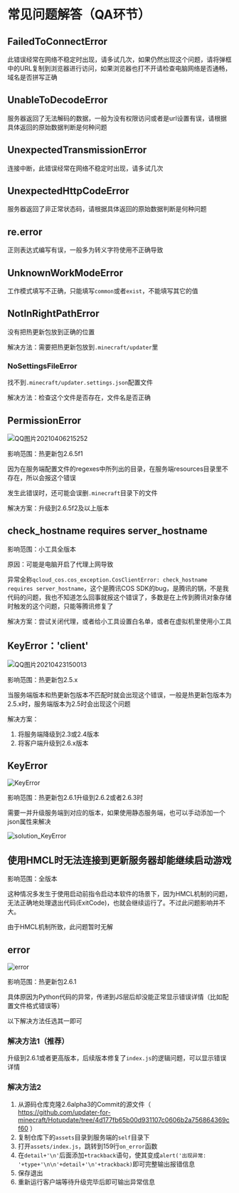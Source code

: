 # 常见问题解答（QA环节）

## FailedToConnectError

此错误经常在网络不稳定时出现，请多试几次，如果仍然出现这个问题，请将弹框中的URL复制到浏览器进行访问，如果浏览器也打不开请检查电脑网络是否通畅，域名是否拼写正确

## UnableToDecodeError

服务器返回了无法解码的数据，一般为没有权限访问或者是url设置有误，请根据具体返回的原始数据判断是何种问题

## UnexpectedTransmissionError

连接中断，此错误经常在网络不稳定时出现，请多试几次

## UnexpectedHttpCodeError

服务器返回了非正常状态码，请根据具体返回的原始数据判断是何种问题

## re.error

正则表达式编写有误，一般多为转义字符使用不正确导致

## UnknownWorkModeError

工作模式填写不正确，只能填写`common`或者`exist`，不能填写其它的值

## NotInRightPathError

没有把热更新包放到正确的位置

解决方法：需要把热更新包放到`.minecraft/updater`里

### NoSettingsFileError

找不到`.minecraft/updater.settings.json`配置文件

解决方法：检查这个文件是否存在，文件名是否正确

## PermissionError

![QQ图片20210406215252](FAQ/QQ图片20210406215252.jpg)

影响范围：热更新包2.6.5f1

因为在服务端配置文件的regexes中所列出的目录，在服务端resources目录里不存在，所以会报这个错误

发生此错误时，还可能会误删`.minecraft`目录下的文件

解决方案：升级到2.6.5f2及以上版本

## check_hostname requires server_hostname

影响范围：小工具全版本

原因：可能是电脑开启了代理上网导致

异常全称`qcloud_cos.cos_exception.CosClientError: check_hostname requires server_hostname`，这个是腾讯COS SDK的bug，是腾讯的锅，不是我代码的问题，我也不知道怎么回事就报这个错误了，多数是在上传到腾讯对象存储时触发的这个问题，只能等腾讯修复了

解决方案：尝试关闭代理，或者给小工具设置白名单，或者在虚拟机里使用小工具

## KeyError：'client'

![QQ图片20210423150013](FAQ/QQ图片20210423150013.jpg)

影响范围：热更新包2.5.x

当服务端版本和热更新包版本不匹配时就会出现这个错误，一般是热更新包版本为2.5.x时，服务端版本为2.5时会出现这个问题

解决方案：

1. 将服务端降级到2.3或2.4版本
2. 将客户端升级到2.6.x版本

## KeyError

![KeyError](FAQ/KeyError.png)

影响范围：热更新包2.6.1升级到2.6.2或者2.6.3时

需要一并升级服务端到对应的版本，如果使用静态服务端，也可以手动添加一个json属性来解决

![solution_KeyError](FAQ/solution_KeyError.png)

## 使用HMCL时无法连接到更新服务器却能继续启动游戏

影响范围：全版本

这种情况多发生于使用启动前指令启动本软件的场景下，因为HMCL机制的问题，无法正确地处理退出代码(ExitCode)，也就会继续运行了。不过此问题影响并不大。

由于HMCL机制所致，此问题暂时无解

## error

![error](FAQ/error.png)

影响范围：热更新包2.6.1

具体原因为Python代码的异常，传递到JS层后却没能正常显示错误详情（比如配置文件格式错误等）

以下解决方法任选其一即可

### 解决方法1（推荐）

升级到2.6.1或者更高版本，后续版本修复了`index.js`的逻辑问题，可以显示错误详情

### 解决方法2

1. 从源码仓库克隆2.6alpha3的Commit的源文件（ https://github.com/updater-for-minecraft/Hotupdate/tree/4d177fb65b00d931107c0606b2a756864369cf60 ）
2. 复制仓库下的`assets`目录到服务端的`self`目录下
3. 打开`assets/index.js`，跳转到159行`on_error`函数
4. 在`detail+'\n'`后面添加`+trackback`语句，使其变成`alert('出现异常: '+type+'\n\n'+detail+'\n'+trackback)`即可完整输出报错信息
5. 保存退出
6. 重新运行客户端等待升级完毕后即可输出异常信息